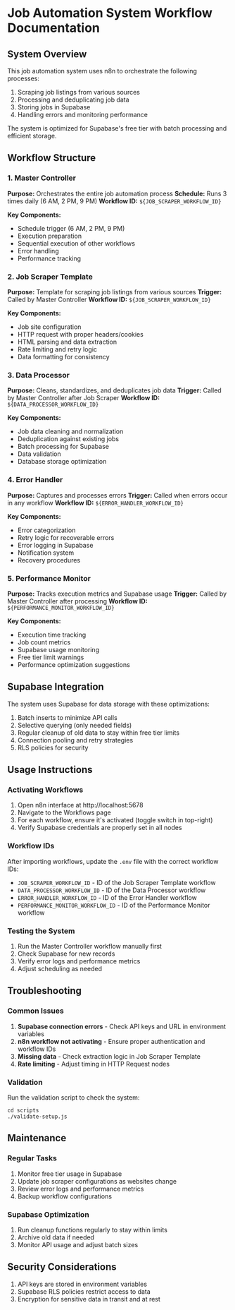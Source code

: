 # Job Automation System Workflow Documentation

## System Overview

This job automation system uses n8n to orchestrate the following processes:
1. Scraping job listings from various sources
2. Processing and deduplicating job data
3. Storing jobs in Supabase
4. Handling errors and monitoring performance

The system is optimized for Supabase's free tier with batch processing and efficient storage.

## Workflow Structure

### 1. Master Controller
**Purpose:** Orchestrates the entire job automation process
**Schedule:** Runs 3 times daily (6 AM, 2 PM, 9 PM)
**Workflow ID:** `${JOB_SCRAPER_WORKFLOW_ID}`

**Key Components:**
- Schedule trigger (6 AM, 2 PM, 9 PM)
- Execution preparation
- Sequential execution of other workflows
- Error handling
- Performance tracking

### 2. Job Scraper Template
**Purpose:** Template for scraping job listings from various sources
**Trigger:** Called by Master Controller
**Workflow ID:** `${JOB_SCRAPER_WORKFLOW_ID}`

**Key Components:**
- Job site configuration
- HTTP request with proper headers/cookies
- HTML parsing and data extraction
- Rate limiting and retry logic
- Data formatting for consistency

### 3. Data Processor
**Purpose:** Cleans, standardizes, and deduplicates job data
**Trigger:** Called by Master Controller after Job Scraper
**Workflow ID:** `${DATA_PROCESSOR_WORKFLOW_ID}`

**Key Components:**
- Job data cleaning and normalization
- Deduplication against existing jobs
- Batch processing for Supabase
- Data validation
- Database storage optimization

### 4. Error Handler
**Purpose:** Captures and processes errors
**Trigger:** Called when errors occur in any workflow
**Workflow ID:** `${ERROR_HANDLER_WORKFLOW_ID}`

**Key Components:**
- Error categorization
- Retry logic for recoverable errors
- Error logging in Supabase
- Notification system
- Recovery procedures

### 5. Performance Monitor
**Purpose:** Tracks execution metrics and Supabase usage
**Trigger:** Called by Master Controller after processing
**Workflow ID:** `${PERFORMANCE_MONITOR_WORKFLOW_ID}`

**Key Components:**
- Execution time tracking
- Job count metrics
- Supabase usage monitoring
- Free tier limit warnings
- Performance optimization suggestions

## Supabase Integration

The system uses Supabase for data storage with these optimizations:
1. Batch inserts to minimize API calls
2. Selective querying (only needed fields)
3. Regular cleanup of old data to stay within free tier limits
4. Connection pooling and retry strategies
5. RLS policies for security

## Usage Instructions

### Activating Workflows
1. Open n8n interface at http://localhost:5678
2. Navigate to the Workflows page
3. For each workflow, ensure it's activated (toggle switch in top-right)
4. Verify Supabase credentials are properly set in all nodes

### Workflow IDs
After importing workflows, update the `.env` file with the correct workflow IDs:
- `JOB_SCRAPER_WORKFLOW_ID` - ID of the Job Scraper Template workflow
- `DATA_PROCESSOR_WORKFLOW_ID` - ID of the Data Processor workflow 
- `ERROR_HANDLER_WORKFLOW_ID` - ID of the Error Handler workflow
- `PERFORMANCE_MONITOR_WORKFLOW_ID` - ID of the Performance Monitor workflow

### Testing the System
1. Run the Master Controller workflow manually first
2. Check Supabase for new records
3. Verify error logs and performance metrics
4. Adjust scheduling as needed

## Troubleshooting

### Common Issues
1. **Supabase connection errors** - Check API keys and URL in environment variables
2. **n8n workflow not activating** - Ensure proper authentication and workflow IDs
3. **Missing data** - Check extraction logic in Job Scraper Template
4. **Rate limiting** - Adjust timing in HTTP Request nodes

### Validation
Run the validation script to check the system:
```
cd scripts
./validate-setup.js
```

## Maintenance

### Regular Tasks
1. Monitor free tier usage in Supabase
2. Update job scraper configurations as websites change
3. Review error logs and performance metrics
4. Backup workflow configurations

### Supabase Optimization
1. Run cleanup functions regularly to stay within limits
2. Archive old data if needed
3. Monitor API usage and adjust batch sizes

## Security Considerations

1. API keys are stored in environment variables
2. Supabase RLS policies restrict access to data
3. Encryption for sensitive data in transit and at rest 